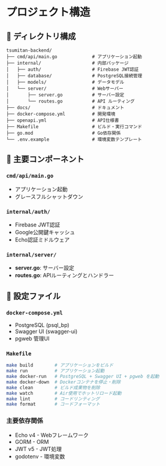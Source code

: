 # プロジェクト構造

## 🌳 ディレクトリ構成

```
tsumitan-backend/
├── cmd/api/main.go             # アプリケーション起動
├── internal/                   # 内部パッケージ
│   ├── auth/                   # Firebase JWT認証
│   ├── database/               # PostgreSQL接続管理
│   ├── models/                 # データモデル
│   └── server/                 # Webサーバー
│       ├── server.go           # サーバー設定
│       └── routes.go           # API ルーティング
├── docs/                       # ドキュメント
├── docker-compose.yml          # 開発環境
├── openapi.yml                 # API仕様書
├── Makefile                    # ビルド・実行コマンド
├── go.mod                      # Go依存関係
└── .env.example                # 環境変数テンプレート
```

## 📂 主要コンポーネント

### `cmd/api/main.go`
- アプリケーション起動
- グレースフルシャットダウン

### `internal/auth/`
- Firebase JWT認証
- Google公開鍵キャッシュ
- Echo認証ミドルウェア


### `internal/server/`
- **server.go**: サーバー設定
- **routes.go**: APIルーティングとハンドラー

## 🔧 設定ファイル

### `docker-compose.yml`
- PostgreSQL (psql_bp)
- Swagger UI (swagger-ui)
- pgweb 管理UI

### `Makefile`
```bash
make build        # アプリケーションをビルド
make run          # アプリケーション起動
make docker-run   # PostgreSQL + Swagger UI + pgweb を起動
make docker-down  # Dockerコンテナを停止・削除
make clean        # ビルド成果物を削除
make watch        # Air使用でホットリロード起動
make lint         # コードリンティング
make format       # コードフォーマット
```

### 主要依存関係
- Echo v4 - Webフレームワーク
- GORM - ORM
- JWT v5 - JWT処理
- godotenv - 環境変数
